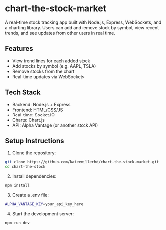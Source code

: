 # chart-the-stock-market

A real-time stock tracking app built with Node.js, Express, WebSockets, and a charting library.  Users can add and remove stock by symbol, view recent trends, and see updates from other users in real time.

## Features
- View trend lines for each added stock
- Add stocks by symbol (e.g. AAPL, TSLA)
- Remove stocks from the chart
- Real-time updates via WebSockets

## Tech Stack
- Backend: Node.js + Express
- Frontend: HTML/CSS/JS
- Real-time: Socket.IO
- Charts: Chart.js
- API: Alpha Vantage (or another stock API)

## Setup Instructions
1. Clone the repository:
```bash
git clone https://github.com/kateemillerhd/chart-the-stock-market.git
cd chart-the-stock
```
2. Install dependencies:
```bash
npm install
```
3. Create a .env file:
```bash
ALPHA_VANTAGE_KEY=your_api_key_here
```
4. Start the development server:
```bash
npm run dev
```

